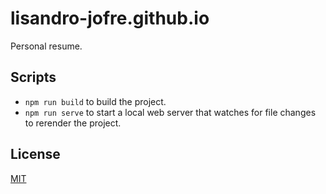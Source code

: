 # lisandro-jofre.github.io

Personal resume.

## Scripts

- ```npm run build``` to build the project.
- ```npm run serve``` to start a local web server that watches for file changes to rerender the project.

## License

[MIT](LICENSE)
